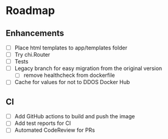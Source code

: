 # Roadmap

## Enhancements

- [ ] Place html templates to app/templates folder
- [ ] Try chi.Router
- [ ] Tests
- [ ] Legacy branch for easy migration from the original version
  - [ ] remove healthcheck from dockerfile
- [ ] Cache for values for not to DDOS Docker Hub

## CI

- [ ] Add GitHub actions to build and push the image
- [ ] Add test reports for CI
- [ ] Automated CodeReview for PRs
